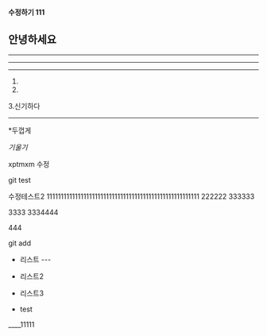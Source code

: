 #### 수정하기 111

## 안녕하세요  
---
---
---
1.
2.
3.신기하다

---
*두껍게

*기울기*


xptmxm
수정


git test 


수정테스트2
111111111111111111111111111111111111111111111111111111
222222
333333

3333
3334444

444



git add

- 리스트 ---

- 리스트2
- 리스트3

- test


____11111




